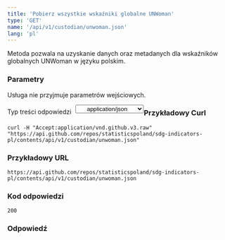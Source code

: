 ```yaml
---
title: 'Pobierz wszystkie wskaźniki globalne UNWoman'
type: 'GET'
name: '/api/v1/custodian/unwoman.json'
lang: 'pl'
---
```


Metoda pozwala na uzyskanie danych oraz metadanych dla wskaźników globalnych UNWoman w języku polskim.

### Parametry

<p>Usługa nie przyjmuje parametrów wejściowych.</p>

<p style='float:left;margin-top: 7px;'>Typ treści odpowiedzi</p>
<select style='float:left;padding: 0px 15px;width: 155px;margin-left: 10px;text-align-last: center;'>
  <option>application/json</option>
</select>

<div id='example1'>

<h3 id="przykładowy-curl">Przykładowy Curl</h3>

<p><code class="highlighter-rouge">curl -H "Accept:application/vnd.github.v3.raw" "https://api.github.com/repos/statisticspoland/sdg-indicators-pl/contents/api/v1/custodian/unwoman.json"</code></p>

<h3 id="przykładowy-url">Przykładowy URL</h3>

<p><code class="highlighter-rouge">https://api.github.com/repos/statisticspoland/sdg-indicators-pl/contents/api/v1/custodian/unwoman.json</code></p>

<h3 id="przykładowy-kod-odpowiedzi">Kod odpowiedzi</h3>

<p><code class="highlighter-rouge">200</code></p>

<h3 id="przykładowa-odpowiedź">Odpowiedź</h3>

<p><code class="highlighter-rouge" id="show-data-unwoman">
</code></p>

</div>


<script>

$.getJSON('https://sdg.gov.pl/api/v1/custodian/unwoman.json', function(data) {
    $('#show-data-unwoman').html(JSON.stringify(data, null, 2));
});

</script>
